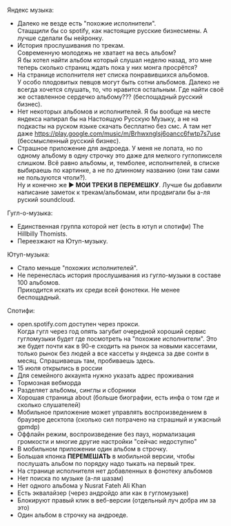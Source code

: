 Яндекс музыка:
 * Далеко не везде есть "похожие исполнители".  
 Стащщили бы со spotify, как настоящие русские бизнесмены. 
 А лучше сделали бы нейронку.
 * История прослушивания по трекам.  
 Современную молодежь не хватает на весь альбом?  
 Я бы хотел найти альбом который слушал неделю назад,
 это мне теперь сколько страниц ждать пока у них монга просрётся?
 * На странице исполнителя нет списка понравившихся альбомов.  
 У особо плодовитых певцов могут быть сотни альбомов.
 Далеко не всегда хочется слушать, то, что нравится остальным.
 Где найти своё же оставленное сердечко альбому??? (беспощадный русский бизнес).
 * Нет некоторых альбомов и исполнителей.
 Я бы вообще на месте яндекса напирал бы на Настоящую Русскую Музыку,
 а не на подкасты на руском языке скачать бесплатно без смс.
 А там нет даже https://play.google.com/music/m/Brhwxnglsj6oancc6fwtp7s7use (бессмысленный русский бизнес).
 * Страшное приложение для андроеда.
 У меня не лопата, но по одному альбому в одну строчку это даже для мелкого гуглопикселя слишком.
 Всё равно альбомы, и, темболее, исполнителей, в списке выбираешь по картинке, а не по длинному названию (они там сами не пользуются чтоли?).  
 Ну и конечно же **▶️ МОИ ТРЕКИ В ПЕРЕМЕШКУ**.
 Лучше бы добавили написание заметок к трекам/альбомам, или продвигали бы а-ля руский soundcloud.
 
Гугл-о-музыка:
  * Единственная группа которой нет (есть в ютуп и спотифи) The Hillbilly Thomists.
  * Переезжают на Ютуп-музыку.
 
Ютуп-музыка:
  * Стало меньше "похожих исполнителей".
  * Не перенеслась история прослушивания из гугло-музыки в составе 100 альбомов.  
  Приходится искать их среди всей фонотеки. Не менее беспощадный.
  
Спотифи:
  * open.spotify.com доступен через прокси.  
  Когда гугл через год опять загубит очередной хороший сервис гугломузыки будет где посмотреть на "похожие исполнители".
  Это же будет почти как в 90-е сходить на рынок за новыми кассетами, только рынок без людей а все кассеты у яндекса за две сонти в месяц.
  Спрашиваешь там, пробиваешь здесь.
  * 15 июля открылись в россии
  * Для семейного аккаунта нужно указать адрес проживания
  * Тормозная вебморда
  * Разделяет альбомы, синглы и сборники
  * Хорошая страница about (больше биографии, есть инфа о том где и сколько слушателей)
  * Мобильное приложение может управлять воспроизведением в браузере десктопа (сколько сил потрачено на страшный и ужасный gpmdp)
  * Оффлайн режим, воспроизведение без пауз, нормализация громкости и многие другие настройки "сейчас недоступно"
  * В мобильном приложении один альбом в строчку.
  * Большая кпонка **ПЕРЕМЕШАТЬ** в мобильной версии,
  чтобы послушать альбом по порядку надо тыкать на первый трек.
  * На странице исполнителя нет добавленных в фонотеку альбомов
  * Нет поиска по музыке (а-ля шазам)
  * Нет одного альбома у Nusrat Fateh Ali Khan
  * Есть эквалайзер (через андройдо апи как в гугломузыке)
  * Блокируют правый клик в веб-версии (отдельный луч добра им за это)
  * Один альбом в строчку на андроеде.
